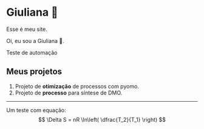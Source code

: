 # Giuliana 🚀

Esse é meu site.

Oi, eu sou a Giuliana 🚀.

Teste de automação

## Meus projetos

1. Projeto de **otimização** de processos com pyomo.
2. Projeto de **processo** para síntese de DMO.

---

Um teste com equação:
$$
    \Delta S = nR \ln\left( \dfrac{T_2}{T_1} \right)
$$

